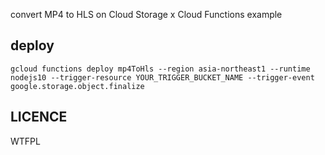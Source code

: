 convert MP4 to HLS on Cloud Storage x Cloud Functions example

## deploy

```
gcloud functions deploy mp4ToHls --region asia-northeast1 --runtime nodejs10 --trigger-resource YOUR_TRIGGER_BUCKET_NAME --trigger-event google.storage.object.finalize
```

## LICENCE

WTFPL
